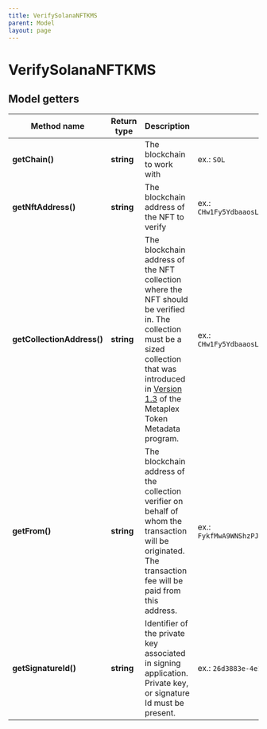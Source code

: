 ```yaml
---
title: VerifySolanaNFTKMS
parent: Model
layout: page
---
```


# VerifySolanaNFTKMS

## Model getters

Method name | Return type | Description | Notes
------------ | ------------- | ------------- | -------------
**getChain()** | **string** | The blockchain to work with | ex.: `SOL`
**getNftAddress()** | **string** | The blockchain address of the NFT to verify | ex.: `CHw1Fy5YdbaaosLXrrxhuc3X3fpssMqDQm9XwJh9LPGe`
**getCollectionAddress()** | **string** | The blockchain address of the NFT collection where the NFT should be verified in. The collection must be a sized collection that was introduced in <a href="https://docs.metaplex.com/programs/token-metadata/changelog/v1.3" target="_blank">Version 1.3</a> of the Metaplex Token Metadata program. | ex.: `CHw1Fy5YdbaaosLXrrxhuc3X3fpssMqDQm9XwJh9LPGe`
**getFrom()** | **string** | The blockchain address of the collection verifier on behalf of whom the transaction will be originated. The transaction fee will be paid from this address. | ex.: `FykfMwA9WNShzPJbbb9DNXsfgDgS3XZzWiFgrVXfWoPJ`
**getSignatureId()** | **string** | Identifier of the private key associated in signing application. Private key, or signature Id must be present. | ex.: `26d3883e-4e17-48b3-a0ee-09a3e484ac83`


